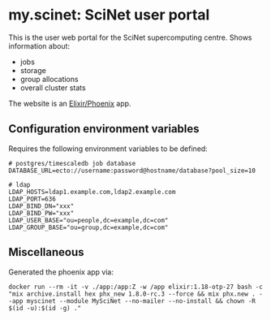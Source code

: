 # my.scinet: SciNet user portal

This is the user web portal for the SciNet supercomputing centre.
Shows information about:

- jobs
- storage
- group allocations
- overall cluster stats

The website is an [Elixir/Phoenix](https://phoenixframework.org/) app.

## Configuration environment variables

Requires the following environment variables to be defined:

```
# postgres/timescaledb job database
DATABASE_URL=ecto://username:password@hostname/database?pool_size=10

# ldap
LDAP_HOSTS=ldap1.example.com,ldap2.example.com
LDAP_PORT=636
LDAP_BIND_DN="xxx"
LDAP_BIND_PW="xxx"
LDAP_USER_BASE="ou=people,dc=example,dc=com"
LDAP_GROUP_BASE="ou=group,dc=example,dc=com"
```

## Miscellaneous

Generated the phoenix app via:

```
docker run --rm -it -v ./app:/app:Z -w /app elixir:1.18-otp-27 bash -c "mix archive.install hex phx_new 1.8.0-rc.3 --force && mix phx.new . --app myscinet --module MySciNet --no-mailer --no-install && chown -R $(id -u):$(id -g) ."
```

